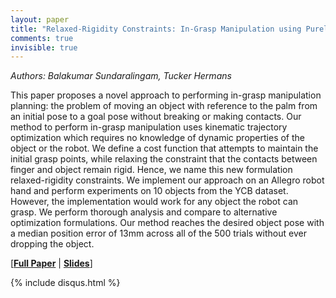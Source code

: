 ```yaml
---
layout: paper
title: "Relaxed-Rigidity Constraints: In-Grasp Manipulation using Purely Kinematic Trajectory Optimization"
comments: true
invisible: true
---
```


<p class="text-left"><i>Authors: Balakumar Sundaralingam, Tucker Hermans</i></p>

This paper proposes a novel approach to performing in-grasp manipulation planning: the problem of moving an object with reference to the palm from an initial pose to a goal pose without breaking or making contacts. Our method to perform in-grasp manipulation uses kinematic trajectory optimization which requires no knowledge of dynamic properties of the object or the robot. We define a cost function that attempts to maintain the initial grasp points, while relaxing the constraint that the contacts between finger and object remain rigid. Hence, we name this new formulation relaxed-rigidity constraints. We implement our approach on an Allegro robot hand and perform experiments on 10 objects from the YCB dataset. However, the implementation would work for any object the robot can grasp. We perform thorough analysis and compare to alternative optimization formulations. Our method reaches the desired object pose with a median position error of 13mm across all of the 500 trials without ever dropping the object. 

[<b><a href="/static/papers/59.pdf">Full Paper</a></b> | <b><a href="/static/slides/59.mp4">Slides</a></b>]

{% include disqus.html %}